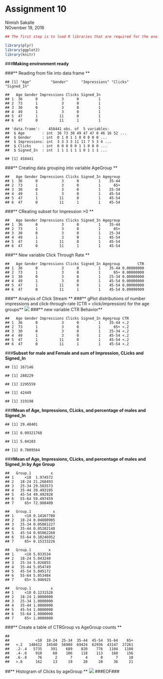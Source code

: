 # Assignment 10
Nimish Sakalle  
NOvember 19, 2016  
  

```r
## The first step is to load R libraries that are required for the analysis.

library(plyr)
library(ggplot2)
library(knitr)
```
###**Making environment ready**


###** Reading from file into data frame **


```
## [1] "Age"         "Gender"      "Impressions" "Clicks"      "Signed_In"
```

```
##   Age Gender Impressions Clicks Signed_In
## 1  36      0           3      0         1
## 2  73      1           3      0         1
## 3  30      0           3      0         1
## 4  49      1           3      0         1
## 5  47      1          11      0         1
## 6  47      0          11      1         1
```

```
## 'data.frame':	458441 obs. of  5 variables:
##  $ Age        : int  36 73 30 49 47 47 0 46 16 52 ...
##  $ Gender     : int  0 1 0 1 1 0 0 0 0 0 ...
##  $ Impressions: int  3 3 3 3 11 11 7 5 3 4 ...
##  $ Clicks     : int  0 0 0 0 0 1 1 0 0 0 ...
##  $ Signed_In  : int  1 1 1 1 1 1 0 1 1 1 ...
```

```
## [1] 458441
```

###** Creating data grouping into variable AgeGroup **

```
##   Age Gender Impressions Clicks Signed_In Agegroup
## 1  36      0           3      0         1    35-44
## 2  73      1           3      0         1      65+
## 3  30      0           3      0         1    25-34
## 4  49      1           3      0         1    45-54
## 5  47      1          11      0         1    45-54
## 6  47      0          11      1         1    45-54
```
###** CReating subset for Impression >0 **

```
##   Age Gender Impressions Clicks Signed_In Agegroup
## 1  36      0           3      0         1    35-44
## 2  73      1           3      0         1      65+
## 3  30      0           3      0         1    25-34
## 4  49      1           3      0         1    45-54
## 5  47      1          11      0         1    45-54
## 6  47      0          11      1         1    45-54
```
###** New variable Click Through Rate **

```
##   Age Gender Impressions Clicks Signed_In Agegroup        CTR
## 1  36      0           3      0         1    35-44 0.00000000
## 2  73      1           3      0         1      65+ 0.00000000
## 3  30      0           3      0         1    25-34 0.00000000
## 4  49      1           3      0         1    45-54 0.00000000
## 5  47      1          11      0         1    45-54 0.00000000
## 6  47      0          11      1         1    45-54 0.09090909
```
###** Analysis of Click Stream  **
###** gPlot distributions of number impressions and click-through-rate (CTR = click/impression) for the age groups**
![](Assignment_10_files/figure-html/unnamed-chunk-6-1.png)<!-- -->
###** new variable CTR Behavior**

```
##   Age Gender Impressions Clicks Signed_In Agegroup CTR
## 1  36      0           3      0         1    35-44 <.2
## 2  73      1           3      0         1      65+ <.2
## 3  30      0           3      0         1    25-34 <.2
## 4  49      1           3      0         1    45-54 <.2
## 5  47      1          11      0         1    45-54 <.2
## 6  47      0          11      1         1    45-54 <.2
```
###**Subset for male and Female and sum of Impression, CLicks and Signed_In**

```
## [1] 167146
```

```
## [1] 288229
```

```
## [1] 2295559
```

```
## [1] 42449
```

```
## [1] 319198
```
###**Mean of Age, Impressions, CLicks, and percentage of males and Signed_In**

```
## [1] 29.48401
```

```
## [1] 0.09321768
```

```
## [1] 5.04103
```

```
## [1] 0.7009564
```
###**Mean of Age, Impressions, CLicks, and percentage of males and Signed_In by Age Group**

```
##   Group.1         x
## 1     <18  1.974572
## 2   18-24 21.268493
## 3   25-34 29.503573
## 4   35-44 39.493195
## 5   45-54 49.492928
## 6   55-64 59.497459
## 7     65+ 72.988409
```

```
##   Group.1          x
## 1     <18 0.14167788
## 2   18-24 0.04880905
## 3   25-34 0.05081227
## 4   35-44 0.05202148
## 5   45-54 0.05062260
## 6   55-64 0.10246952
## 7     65+ 0.15233226
```

```
##   Group.1        x
## 1     <18 5.033534
## 2   18-24 5.043240
## 3   25-34 5.026055
## 4   35-44 5.054749
## 5   45-54 5.045172
## 6   55-64 5.053484
## 7     65+ 5.046925
```

```
##   Group.1         x
## 1     <18 0.1231528
## 2   18-24 1.0000000
## 3   25-34 1.0000000
## 4   35-44 1.0000000
## 5   45-54 1.0000000
## 6   55-64 1.0000000
## 7     65+ 1.0000000
```

###** Create a table of CTRGroup vs AgeGroup counts **

```
##        
##            <18  18-24  25-34  35-44  45-54  55-64    65+
##   <.2   148412  34540  56980  69424  62936  43147  27261
##   .2-.4   5735    391    689    820    776   1104   1108
##   .4-.6    918     68    106    118    113    168    156
##   .6-.8     76      2      7      4      0      7     10
##   >.8      162     13     19     28     20     36     21
```
##** Histogram of Clicks by ageGroup **
![](Assignment_10_files/figure-html/unnamed-chunk-12-1.png)<!-- -->
###EOF###
